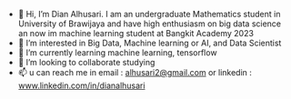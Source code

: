 - 👋 Hi, I’m Dian Alhusari. I am an undergraduate Mathematics student in University of Brawijaya and have high enthusiasm on big data science an now im machine learning student at Bangkit Academy 2023
- 👀 I’m interested in Big Data, Machine learning or AI, and Data Scientist
- 🌱 I’m currently learning machine learning, tensorflow 
- 💞️ I’m looking to collaborate studying 
- 📫 u can reach me in email : alhusari2@gmail.com or linkedin : www.linkedin.com/in/dianalhusari

<!---
alhusari2/alhusari2 is a ✨ special ✨ repository because its `README.md` (this file) appears on your GitHub profile.
You can click the Preview link to take a look at your changes.
--->
